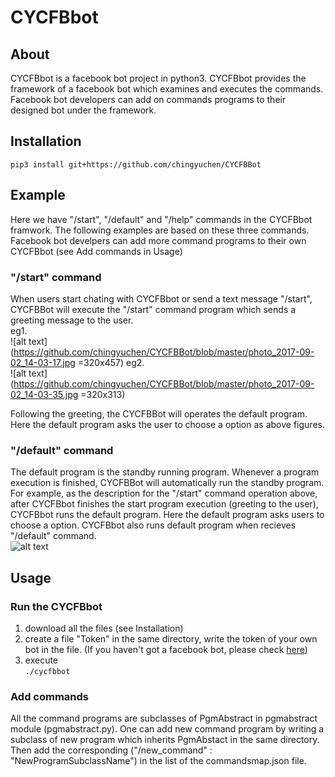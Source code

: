 # CYCFBbot
## About
CYCFBbot is a facebook bot project in python3. CYCFBbot provides the framework of
a facebook bot which examines and executes the commands. Facebook bot developers 
can add on commands programs to their designed bot under the framework.
                 
## Installation
`pip3 install git+https://github.com/chingyuchen/CYCFBBot`
                 
## Example
Here we have "/start", "/default" and "/help" commands in the CYCFBbot framwork. The
following examples are based on these three commands. Facebook bot develpers can 
add more command programs to their own CYCFBbot (see Add commands in Usage)

### "/start" command
When users start chating with CYCFBbot or send a text message "/start", CYCFBBot will
execute the "/start" command program which sends a greeting message to the user.         
eg1.        
![alt text](https://github.com/chingyuchen/CYCFBBot/blob/master/photo_2017-09-02_14-03-17.jpg =320x457)
eg2.         
![alt text](https://github.com/chingyuchen/CYCFBBot/blob/master/photo_2017-09-02_14-03-35.jpg =320x313)
          
Following the greeting, the CYCFBBot will operates the default program. Here the default 
program asks the user to choose a option as above figures.

### "/default" command
The default program is the standby running program. Whenever a program execution is 
finished, CYCFBBot will automatically run the standby program. For example, as the 
description for the "/start" command operation above, after CYCFBbot finishes the 
start program execution (greeting to the user), CYCFBbot runs the default program. 
Here the default program asks users to choose a option. CYCFBbot also runs default 
program when recieves "/default" command.                
![alt text]()

 


              
## Usage
### Run the CYCFBbot
1. download all the files (see Installation)
2. create a file "Token" in the same directory, write the token of your own bot
in the file. (If you haven't got a facebook bot, please check [here](https://developers.facebook.com/docs/messenger-platform/guides/quick-start))
3. execute        
`./cycfbbot`

### Add commands
All the command programs are subclasses of PgmAbstract in pgmabstract module 
(pgmabstract.py). One can add new command program by writing a subclass of new 
program which inherits PgmAbstact in the same directory. Then add the 
corresponding ("/new_command" : "NewProgramSubclassName") in the list of the 
commandsmap.json file.
